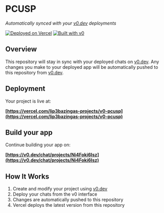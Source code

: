 # PCUSP

*Automatically synced with your [v0.dev](https://v0.dev) deployments*

[![Deployed on Vercel](https://img.shields.io/badge/Deployed%20on-Vercel-black?style=for-the-badge&logo=vercel)](https://vercel.com/lip3bazingas-projects/v0-pcusp)
[![Built with v0](https://img.shields.io/badge/Built%20with-v0.dev-black?style=for-the-badge)](https://v0.dev/chat/projects/Ni4Foki6Isz)

## Overview

This repository will stay in sync with your deployed chats on [v0.dev](https://v0.dev).
Any changes you make to your deployed app will be automatically pushed to this repository from [v0.dev](https://v0.dev).

## Deployment

Your project is live at:

**[https://vercel.com/lip3bazingas-projects/v0-pcusp](https://vercel.com/lip3bazingas-projects/v0-pcusp)**

## Build your app

Continue building your app on:

**[https://v0.dev/chat/projects/Ni4Foki6Isz](https://v0.dev/chat/projects/Ni4Foki6Isz)**

## How It Works

1. Create and modify your project using [v0.dev](https://v0.dev)
2. Deploy your chats from the v0 interface
3. Changes are automatically pushed to this repository
4. Vercel deploys the latest version from this repository